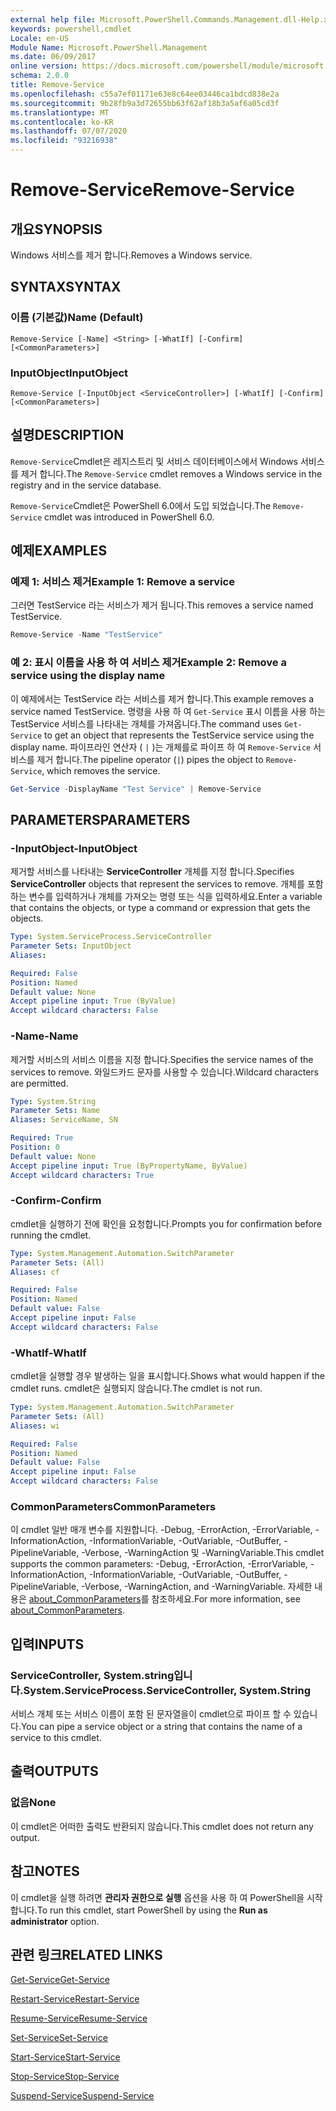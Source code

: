 ```yaml
---
external help file: Microsoft.PowerShell.Commands.Management.dll-Help.xml
keywords: powershell,cmdlet
Locale: en-US
Module Name: Microsoft.PowerShell.Management
ms.date: 06/09/2017
online version: https://docs.microsoft.com/powershell/module/microsoft.powershell.management/remove-service?view=powershell-6&WT.mc_id=ps-gethelp
schema: 2.0.0
title: Remove-Service
ms.openlocfilehash: c55a7ef01171e63e8c64ee03446ca1bdcd838e2a
ms.sourcegitcommit: 9b28fb9a3d72655bb63f62af18b3a5af6a05cd3f
ms.translationtype: MT
ms.contentlocale: ko-KR
ms.lasthandoff: 07/07/2020
ms.locfileid: "93216938"
---
```

# <span data-ttu-id="59f40-103">Remove-Service</span><span class="sxs-lookup"><span data-stu-id="59f40-103">Remove-Service</span></span>

## <span data-ttu-id="59f40-104">개요</span><span class="sxs-lookup"><span data-stu-id="59f40-104">SYNOPSIS</span></span>
<span data-ttu-id="59f40-105">Windows 서비스를 제거 합니다.</span><span class="sxs-lookup"><span data-stu-id="59f40-105">Removes a Windows service.</span></span>

## <span data-ttu-id="59f40-106">SYNTAX</span><span class="sxs-lookup"><span data-stu-id="59f40-106">SYNTAX</span></span>

### <span data-ttu-id="59f40-107">이름 (기본값)</span><span class="sxs-lookup"><span data-stu-id="59f40-107">Name (Default)</span></span>

```
Remove-Service [-Name] <String> [-WhatIf] [-Confirm] [<CommonParameters>]
```

### <span data-ttu-id="59f40-108">InputObject</span><span class="sxs-lookup"><span data-stu-id="59f40-108">InputObject</span></span>

```
Remove-Service [-InputObject <ServiceController>] [-WhatIf] [-Confirm] [<CommonParameters>]
```

## <span data-ttu-id="59f40-109">설명</span><span class="sxs-lookup"><span data-stu-id="59f40-109">DESCRIPTION</span></span>

<span data-ttu-id="59f40-110">`Remove-Service`Cmdlet은 레지스트리 및 서비스 데이터베이스에서 Windows 서비스를 제거 합니다.</span><span class="sxs-lookup"><span data-stu-id="59f40-110">The `Remove-Service` cmdlet removes a Windows service in the registry and in the service database.</span></span>

<span data-ttu-id="59f40-111">`Remove-Service`Cmdlet은 PowerShell 6.0에서 도입 되었습니다.</span><span class="sxs-lookup"><span data-stu-id="59f40-111">The `Remove-Service` cmdlet was introduced in PowerShell 6.0.</span></span>

## <span data-ttu-id="59f40-112">예제</span><span class="sxs-lookup"><span data-stu-id="59f40-112">EXAMPLES</span></span>

### <span data-ttu-id="59f40-113">예제 1: 서비스 제거</span><span class="sxs-lookup"><span data-stu-id="59f40-113">Example 1: Remove a service</span></span>

<span data-ttu-id="59f40-114">그러면 TestService 라는 서비스가 제거 됩니다.</span><span class="sxs-lookup"><span data-stu-id="59f40-114">This removes a service named TestService.</span></span>

```powershell
Remove-Service -Name "TestService"
```

### <span data-ttu-id="59f40-115">예 2: 표시 이름을 사용 하 여 서비스 제거</span><span class="sxs-lookup"><span data-stu-id="59f40-115">Example 2: Remove a service using the display name</span></span>

<span data-ttu-id="59f40-116">이 예제에서는 TestService 라는 서비스를 제거 합니다.</span><span class="sxs-lookup"><span data-stu-id="59f40-116">This example removes a service named TestService.</span></span> <span data-ttu-id="59f40-117">명령을 사용 하 여 `Get-Service` 표시 이름을 사용 하는 TestService 서비스를 나타내는 개체를 가져옵니다.</span><span class="sxs-lookup"><span data-stu-id="59f40-117">The command uses `Get-Service` to get an object that represents the TestService service using the display name.</span></span> <span data-ttu-id="59f40-118">파이프라인 연산자 ( `|` )는 개체를로 파이프 하 여 `Remove-Service` 서비스를 제거 합니다.</span><span class="sxs-lookup"><span data-stu-id="59f40-118">The pipeline operator (`|`) pipes the object to `Remove-Service`, which removes the service.</span></span>

```powershell
Get-Service -DisplayName "Test Service" | Remove-Service
```

## <span data-ttu-id="59f40-119">PARAMETERS</span><span class="sxs-lookup"><span data-stu-id="59f40-119">PARAMETERS</span></span>

### <span data-ttu-id="59f40-120">-InputObject</span><span class="sxs-lookup"><span data-stu-id="59f40-120">-InputObject</span></span>

<span data-ttu-id="59f40-121">제거할 서비스를 나타내는 **ServiceController** 개체를 지정 합니다.</span><span class="sxs-lookup"><span data-stu-id="59f40-121">Specifies **ServiceController** objects that represent the services to remove.</span></span> <span data-ttu-id="59f40-122">개체를 포함하는 변수를 입력하거나 개체를 가져오는 명령 또는 식을 입력하세요.</span><span class="sxs-lookup"><span data-stu-id="59f40-122">Enter a variable that contains the objects, or type a command or expression that gets the objects.</span></span>

```yaml
Type: System.ServiceProcess.ServiceController
Parameter Sets: InputObject
Aliases:

Required: False
Position: Named
Default value: None
Accept pipeline input: True (ByValue)
Accept wildcard characters: False
```

### <span data-ttu-id="59f40-123">-Name</span><span class="sxs-lookup"><span data-stu-id="59f40-123">-Name</span></span>

<span data-ttu-id="59f40-124">제거할 서비스의 서비스 이름을 지정 합니다.</span><span class="sxs-lookup"><span data-stu-id="59f40-124">Specifies the service names of the services to remove.</span></span> <span data-ttu-id="59f40-125">와일드카드 문자를 사용할 수 있습니다.</span><span class="sxs-lookup"><span data-stu-id="59f40-125">Wildcard characters are permitted.</span></span>

```yaml
Type: System.String
Parameter Sets: Name
Aliases: ServiceName, SN

Required: True
Position: 0
Default value: None
Accept pipeline input: True (ByPropertyName, ByValue)
Accept wildcard characters: True
```

### <span data-ttu-id="59f40-126">-Confirm</span><span class="sxs-lookup"><span data-stu-id="59f40-126">-Confirm</span></span>

<span data-ttu-id="59f40-127">cmdlet을 실행하기 전에 확인을 요청합니다.</span><span class="sxs-lookup"><span data-stu-id="59f40-127">Prompts you for confirmation before running the cmdlet.</span></span>

```yaml
Type: System.Management.Automation.SwitchParameter
Parameter Sets: (All)
Aliases: cf

Required: False
Position: Named
Default value: False
Accept pipeline input: False
Accept wildcard characters: False
```

### <span data-ttu-id="59f40-128">-WhatIf</span><span class="sxs-lookup"><span data-stu-id="59f40-128">-WhatIf</span></span>

<span data-ttu-id="59f40-129">cmdlet을 실행할 경우 발생하는 일을 표시합니다.</span><span class="sxs-lookup"><span data-stu-id="59f40-129">Shows what would happen if the cmdlet runs.</span></span> <span data-ttu-id="59f40-130">cmdlet은 실행되지 않습니다.</span><span class="sxs-lookup"><span data-stu-id="59f40-130">The cmdlet is not run.</span></span>

```yaml
Type: System.Management.Automation.SwitchParameter
Parameter Sets: (All)
Aliases: wi

Required: False
Position: Named
Default value: False
Accept pipeline input: False
Accept wildcard characters: False
```

### <span data-ttu-id="59f40-131">CommonParameters</span><span class="sxs-lookup"><span data-stu-id="59f40-131">CommonParameters</span></span>

<span data-ttu-id="59f40-132">이 cmdlet 일반 매개 변수를 지원합니다. -Debug, -ErrorAction, -ErrorVariable, -InformationAction, -InformationVariable, -OutVariable, -OutBuffer, -PipelineVariable, -Verbose, -WarningAction 및 -WarningVariable.</span><span class="sxs-lookup"><span data-stu-id="59f40-132">This cmdlet supports the common parameters: -Debug, -ErrorAction, -ErrorVariable, -InformationAction, -InformationVariable, -OutVariable, -OutBuffer, -PipelineVariable, -Verbose, -WarningAction, and -WarningVariable.</span></span> <span data-ttu-id="59f40-133">자세한 내용은 [about_CommonParameters](https://go.microsoft.com/fwlink/?LinkID=113216)를 참조하세요.</span><span class="sxs-lookup"><span data-stu-id="59f40-133">For more information, see [about_CommonParameters](https://go.microsoft.com/fwlink/?LinkID=113216).</span></span>

## <span data-ttu-id="59f40-134">입력</span><span class="sxs-lookup"><span data-stu-id="59f40-134">INPUTS</span></span>

### <span data-ttu-id="59f40-135">ServiceController, System.string입니다.</span><span class="sxs-lookup"><span data-stu-id="59f40-135">System.ServiceProcess.ServiceController, System.String</span></span>

<span data-ttu-id="59f40-136">서비스 개체 또는 서비스 이름이 포함 된 문자열을이 cmdlet으로 파이프 할 수 있습니다.</span><span class="sxs-lookup"><span data-stu-id="59f40-136">You can pipe a service object or a string that contains the name of a service to this cmdlet.</span></span>

## <span data-ttu-id="59f40-137">출력</span><span class="sxs-lookup"><span data-stu-id="59f40-137">OUTPUTS</span></span>

### <span data-ttu-id="59f40-138">없음</span><span class="sxs-lookup"><span data-stu-id="59f40-138">None</span></span>

<span data-ttu-id="59f40-139">이 cmdlet은 어떠한 출력도 반환되지 않습니다.</span><span class="sxs-lookup"><span data-stu-id="59f40-139">This cmdlet does not return any output.</span></span>

## <span data-ttu-id="59f40-140">참고</span><span class="sxs-lookup"><span data-stu-id="59f40-140">NOTES</span></span>

<span data-ttu-id="59f40-141">이 cmdlet을 실행 하려면 **관리자 권한으로 실행** 옵션을 사용 하 여 PowerShell을 시작 합니다.</span><span class="sxs-lookup"><span data-stu-id="59f40-141">To run this cmdlet, start PowerShell by using the **Run as administrator** option.</span></span>

## <span data-ttu-id="59f40-142">관련 링크</span><span class="sxs-lookup"><span data-stu-id="59f40-142">RELATED LINKS</span></span>

[<span data-ttu-id="59f40-143">Get-Service</span><span class="sxs-lookup"><span data-stu-id="59f40-143">Get-Service</span></span>](Get-Service.md)

[<span data-ttu-id="59f40-144">Restart-Service</span><span class="sxs-lookup"><span data-stu-id="59f40-144">Restart-Service</span></span>](Restart-Service.md)

[<span data-ttu-id="59f40-145">Resume-Service</span><span class="sxs-lookup"><span data-stu-id="59f40-145">Resume-Service</span></span>](Resume-Service.md)

[<span data-ttu-id="59f40-146">Set-Service</span><span class="sxs-lookup"><span data-stu-id="59f40-146">Set-Service</span></span>](Set-Service.md)

[<span data-ttu-id="59f40-147">Start-Service</span><span class="sxs-lookup"><span data-stu-id="59f40-147">Start-Service</span></span>](Start-Service.md)

[<span data-ttu-id="59f40-148">Stop-Service</span><span class="sxs-lookup"><span data-stu-id="59f40-148">Stop-Service</span></span>](Stop-Service.md)

[<span data-ttu-id="59f40-149">Suspend-Service</span><span class="sxs-lookup"><span data-stu-id="59f40-149">Suspend-Service</span></span>](Suspend-Service.md)

